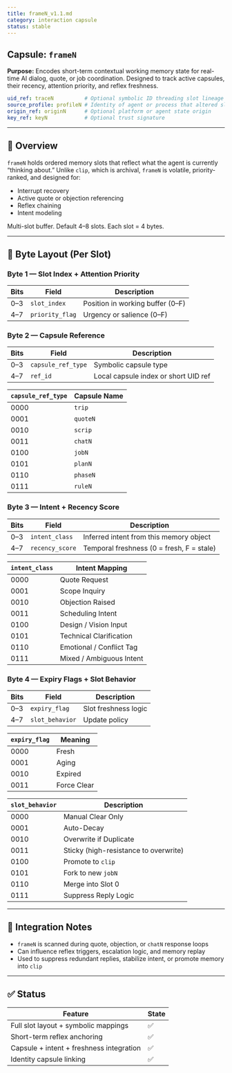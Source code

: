 ```yaml
---
title: frameN_v1.1.md
category: interaction capsule
status: stable
---
```


## Capsule: `frameN`

**Purpose:** Encodes short-term contextual working memory state for real-time AI dialog, quote, or job coordination. Designed to track active capsules, their recency, attention priority, and reflex freshness.

```yaml
uid_ref: traceN          # Optional symbolic ID threading slot lineage
source_profile: profileN # Identity of agent or process that altered slot
origin_ref: originN      # Optional platform or agent state origin
key_ref: keyN            # Optional trust signature
```

---

## 🧠 Overview
`frameN` holds ordered memory slots that reflect what the agent is currently “thinking about.” Unlike `clip`, which is archival, `frameN` is volatile, priority-ranked, and designed for:
- Interrupt recovery
- Active quote or objection referencing
- Reflex chaining
- Intent modeling

Multi-slot buffer. Default 4–8 slots. Each slot = 4 bytes.

---

## 🔣 Byte Layout (Per Slot)

### Byte 1 — Slot Index + Attention Priority

| Bits | Field           | Description                                |
|------|------------------|--------------------------------------------|
| 0–3  | `slot_index`      | Position in working buffer (0–F)           |
| 4–7  | `priority_flag`   | Urgency or salience (0–F)                  |

### Byte 2 — Capsule Reference

| Bits | Field             | Description                            |
|------|-------------------|----------------------------------------|
| 0–3  | `capsule_ref_type`| Symbolic capsule type                  |
| 4–7  | `ref_id`          | Local capsule index or short UID ref   |

| `capsule_ref_type` | Capsule Name       |
|--------------------|---------------------|
| 0000               | `trip`              |
| 0001               | `quoteN`            |
| 0010               | `scrip`             |
| 0011               | `chatN`             |
| 0100               | `jobN`              |
| 0101               | `planN`             |
| 0110               | `phaseN`            |
| 0111               | `ruleN`             |

### Byte 3 — Intent + Recency Score

| Bits | Field           | Description                            |
|------|------------------|----------------------------------------|
| 0–3  | `intent_class`    | Inferred intent from this memory object |
| 4–7  | `recency_score`   | Temporal freshness (0 = fresh, F = stale) |

| `intent_class`   | Intent Mapping           |
|------------------|---------------------------|
| 0000             | Quote Request             |
| 0001             | Scope Inquiry             |
| 0010             | Objection Raised          |
| 0011             | Scheduling Intent         |
| 0100             | Design / Vision Input     |
| 0101             | Technical Clarification   |
| 0110             | Emotional / Conflict Tag  |
| 0111             | Mixed / Ambiguous Intent  |

### Byte 4 — Expiry Flags + Slot Behavior

| Bits | Field           | Description                           |
|------|------------------|---------------------------------------|
| 0–3  | `expiry_flag`     | Slot freshness logic                  |
| 4–7  | `slot_behavior`   | Update policy                        |

| `expiry_flag` | Meaning               |
|---------------|------------------------|
| 0000          | Fresh                  |
| 0001          | Aging                  |
| 0010          | Expired                |
| 0011          | Force Clear            |

| `slot_behavior`     | Description                          |
|---------------------|--------------------------------------|
| 0000                | Manual Clear Only                    |
| 0001                | Auto-Decay                           |
| 0010                | Overwrite if Duplicate               |
| 0011                | Sticky (high-resistance to overwrite) |
| 0100                | Promote to `clip`                    |
| 0101                | Fork to new `jobN`                   |
| 0110                | Merge into Slot 0                    |
| 0111                | Suppress Reply Logic                 |

---

## 🔗 Integration Notes
- `frameN` is scanned during quote, objection, or `chatN` response loops
- Can influence reflex triggers, escalation logic, and memory replay
- Used to suppress redundant replies, stabilize intent, or promote memory into `clip`

---

## ✅ Status
| Feature                                | State |
|----------------------------------------|--------|
| Full slot layout + symbolic mappings    | ✅     |
| Short-term reflex anchoring             | ✅     |
| Capsule + intent + freshness integration| ✅     |
| Identity capsule linking                | ✅     |
